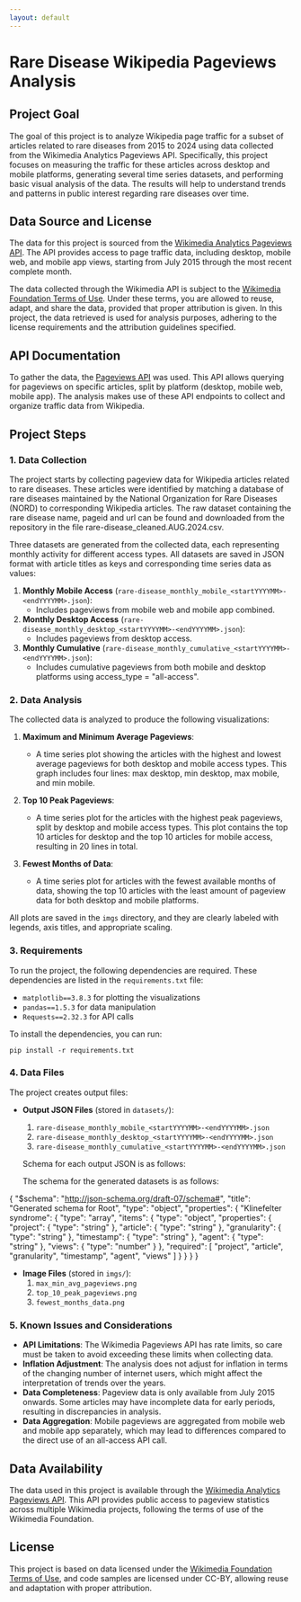 ```yaml
---
layout: default
---
```


# Rare Disease Wikipedia Pageviews Analysis

## Project Goal
The goal of this project is to analyze Wikipedia page traffic for a subset of articles related to rare diseases from 2015 to 2024 using data collected from the Wikimedia Analytics Pageviews API. Specifically, this project focuses on measuring the traffic for these articles across desktop and mobile platforms, generating several time series datasets, and performing basic visual analysis of the data. The results will help to understand trends and patterns in public interest regarding rare diseases over time.

## Data Source and License
The data for this project is sourced from the [Wikimedia Analytics Pageviews API](https://doc.wikimedia.org/generated-data-platform/aqs/analytics-api/reference/page-views.html). The API provides access to page traffic data, including desktop, mobile web, and mobile app views, starting from July 2015 through the most recent complete month.

The data collected through the Wikimedia API is subject to the [Wikimedia Foundation Terms of Use](https://foundation.wikimedia.org/wiki/Terms_of_Use). Under these terms, you are allowed to reuse, adapt, and share the data, provided that proper attribution is given. In this project, the data retrieved is used for analysis purposes, adhering to the license requirements and the attribution guidelines specified.

## API Documentation
To gather the data, the [Pageviews API](https://doc.wikimedia.org/generated-data-platform/aqs/analytics-api/reference/page-views.html) was used. This API allows querying for pageviews on specific articles, split by platform (desktop, mobile web, mobile app). The analysis makes use of these API endpoints to collect and organize traffic data from Wikipedia.

## Project Steps
### 1. Data Collection
The project starts by collecting pageview data for Wikipedia articles related to rare diseases. These articles were identified by matching a database of rare diseases maintained by the National Organization for Rare Diseases (NORD) to corresponding Wikipedia articles. The raw dataset containing the rare disease name, pageid and url can be found and downloaded from the repository in the file rare-disease_cleaned.AUG.2024.csv.

Three datasets are generated from the collected data, each representing monthly activity for different access types. All datasets are saved in JSON format with article titles as keys and corresponding time series data as values:

1. **Monthly Mobile Access** (`rare-disease_monthly_mobile_<startYYYYMM>-<endYYYYMM>.json`):
   - Includes pageviews from mobile web and mobile app combined.
2. **Monthly Desktop Access** (`rare-disease_monthly_desktop_<startYYYYMM>-<endYYYYMM>.json`):
   - Includes pageviews from desktop access.
3. **Monthly Cumulative** (`rare-disease_monthly_cumulative_<startYYYYMM>-<endYYYYMM>.json`):
   - Includes cumulative pageviews from both mobile and desktop platforms using access_type = "all-access".

### 2. Data Analysis
The collected data is analyzed to produce the following visualizations:

1. **Maximum and Minimum Average Pageviews**:
   - A time series plot showing the articles with the highest and lowest average pageviews for both desktop and mobile access types. This graph includes four lines: max desktop, min desktop, max mobile, and min mobile.

2. **Top 10 Peak Pageviews**:
   - A time series plot for the articles with the highest peak pageviews, split by desktop and mobile access types. This plot contains the top 10 articles for desktop and the top 10 articles for mobile access, resulting in 20 lines in total.

3. **Fewest Months of Data**:
   - A time series plot for articles with the fewest available months of data, showing the top 10 articles with the least amount of pageview data for both desktop and mobile platforms.

All plots are saved in the `imgs` directory, and they are clearly labeled with legends, axis titles, and appropriate scaling.

### 3. Requirements
To run the project, the following dependencies are required. These dependencies are listed in the `requirements.txt` file:

- `matplotlib==3.8.3` for plotting the visualizations
- `pandas==1.5.3` for data manipulation
- `Requests==2.32.3` for API calls

To install the dependencies, you can run:
```
pip install -r requirements.txt
```

### 4. Data Files
The project creates output files:

- **Output JSON Files** (stored in `datasets/`):
  1. `rare-disease_monthly_mobile_<startYYYYMM>-<endYYYYMM>.json`
  2. `rare-disease_monthly_desktop_<startYYYYMM>-<endYYYYMM>.json`
  3. `rare-disease_monthly_cumulative_<startYYYYMM>-<endYYYYMM>.json`

  Schema for each output JSON is as follows:

  The schema for the generated datasets is as follows:

{
  "$schema": "http://json-schema.org/draft-07/schema#",
  "title": "Generated schema for Root",
  "type": "object",
  "properties": {
    "Klinefelter syndrome": {
      "type": "array",
      "items": {
        "type": "object",
        "properties": {
          "project": {
            "type": "string"
          },
          "article": {
            "type": "string"
          },
          "granularity": {
            "type": "string"
          },
          "timestamp": {
            "type": "string"
          },
          "agent": {
            "type": "string"
          },
          "views": {
            "type": "number"
          }
        },
        "required": [
          "project",
          "article",
          "granularity",
          "timestamp",
          "agent",
          "views"
        ]
      }
    }
  }
}

- **Image Files** (stored in `imgs/`):
  1. `max_min_avg_pageviews.png`
  2. `top_10_peak_pageviews.png`
  3. `fewest_months_data.png`


### 5. Known Issues and Considerations
- **API Limitations**: The Wikimedia Pageviews API has rate limits, so care must be taken to avoid exceeding these limits when collecting data.
- **Inflation Adjustment**: The analysis does not adjust for inflation in terms of the changing number of internet users, which might affect the interpretation of trends over the years.
- **Data Completeness**: Pageview data is only available from July 2015 onwards. Some articles may have incomplete data for early periods, resulting in discrepancies in analysis.
- **Data Aggregation**: Mobile pageviews are aggregated from mobile web and mobile app separately, which may lead to differences compared to the direct use of an all-access API call.

## Data Availability
The data used in this project is available through the [Wikimedia Analytics Pageviews API](https://doc.wikimedia.org/generated-data-platform/aqs/analytics-api/reference/page-views.html). This API provides public access to pageview statistics across multiple Wikimedia projects, following the terms of use of the Wikimedia Foundation.

## License
This project is based on data licensed under the [Wikimedia Foundation Terms of Use](https://foundation.wikimedia.org/wiki/Terms_of_Use), and code samples are licensed under CC-BY, allowing reuse and adaptation with proper attribution.
